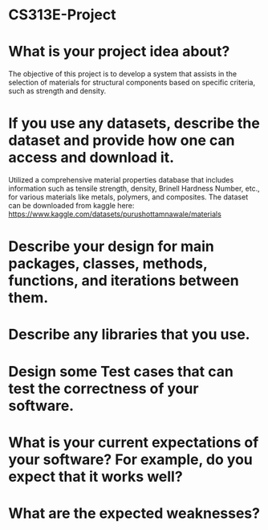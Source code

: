 # CS313E-Project

# What is your project idea about?

The objective of this project is to develop a system that assists in the selection of materials for structural components based on specific criteria, such as strength and density.

# If you use any datasets, describe the dataset and provide how one can access and download it.

Utilized a comprehensive material properties database that includes information such as tensile strength, density, Brinell Hardness Number, etc., for various materials like metals, polymers, and composites.
The dataset can be downloaded from kaggle here: https://www.kaggle.com/datasets/purushottamnawale/materials

# Describe your design for main packages, classes, methods, functions, and iterations between them.

# Describe any libraries that you use.

# Design some Test cases that can test the correctness of your software.

# What is your current expectations of your software? For example, do you expect that it works well?

# What are the expected weaknesses?
